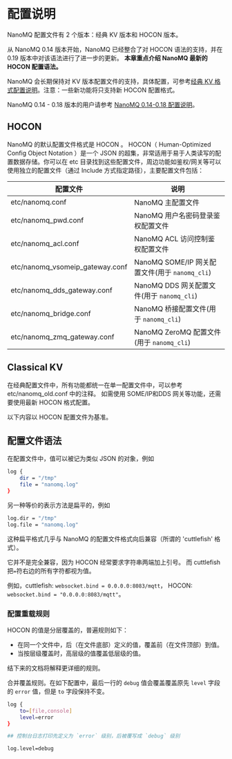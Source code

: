 # 配置说明
NanoMQ 配置文件有 2 个版本：经典 KV 版本和 HOCON 版本。

从 NanoMQ 0.14 版本开始，NanoMQ 已经整合了对 HOCON 语法的支持，并在 0.19 版本中对该语法进行了进一步的更新。 **本章重点介绍 NanoMQ 最新的 HOCON 配置语法。**

NanoMQ 会长期保持对 KV 版本配置文件的支持，具体配置，可参考[经典 KV 格式配置说明](./v013.md)。注意：一些新功能将只支持新 HOCON 配置格式。

NanoMQ 0.14 - 0.18 版本的用户请参考 [NanoMQ 0.14-0.18 配置说明](./v014.md)。

## HOCON
NanoMQ 的默认配置文件格式是 HOCON 。 HOCON（ Human-Optimized Config Object Notation ）是一个 JSON 的超集，非常适用于易于人类读写的配置数据存储。你可以在 etc 目录找到这些配置文件，周边功能如鉴权/网关等可以使用独立的配置文件（通过 Include 方式指定路径），主要配置文件包括：

| 配置文件                | 说明                                    |
| ----------------------- | --------------------------------------- |
| etc/nanomq.conf         | NanoMQ 主配置文件                         |
| etc/nanomq_pwd.conf | NanoMQ 用户名密码登录鉴权配置文件                 |
| etc/nanomq_acl.conf | NanoMQ ACL 访问控制鉴权配置文件                 |
| etc/nanomq_vsomeip_gateway.conf | NanoMQ SOME/IP 网关配置文件(用于 `nanomq_cli`)          |
| etc/nanomq_dds_gateway.conf | NanoMQ DDS 网关配置文件(用于 `nanomq_cli`)          |
| etc/nanomq_bridge.conf | NanoMQ 桥接配置文件(用于 `nanomq_cli`)          |
| etc/nanomq_zmq_gateway.conf | NanoMQ ZeroMQ 配置文件 (用于 `nanomq_cli`) |

## Classical KV
在经典配置文件中，所有功能都统一在单一配置文件中，可以参考 etc/nanomq_old.conf 中的注释。
如需使用 SOME/IP和DDS 网关等功能，还需要使用最新 HOCON 格式配置。

以下内容以 HOCON 配置文件为基准。

## 配置文件语法

在配置文件中，值可以被记为类似 JSON 的对象，例如

```bash
log {
    dir = "/tmp"
    file = "nanomq.log"
}
```

另一种等价的表示方法是扁平的，例如

```bash
log.dir = "/tmp"
log.file = "nanomq.log"
```

这种扁平格式几乎与 NanoMQ 的配置文件格式向后兼容（所谓的 'cuttlefish' 格式）。

它并不是完全兼容，因为 HOCON 经常要求字符串两端加上引号。
而 cuttlefish 把`=`符右边的所有字符都视为值。

例如，cuttlefish: `websocket.bind = 0.0.0.0:8083/mqtt`， HOCON: `websocket.bind = "0.0.0.0:8083/mqtt"`。

### 配置重载规则

HOCON 的值是分层覆盖的，普遍规则如下：

- 在同一个文件中，后（在文件底部）定义的值，覆盖前（在文件顶部）到值。
- 当按层级覆盖时，高层级的值覆盖低层级的值。

结下来的文档将解释更详细的规则。

合并覆盖规则。在如下配置中，最后一行的 `debug` 值会覆盖覆盖原先 `level` 字段的 `error` 值，但是 `to` 字段保持不变。

```bash
log {
    to=[file,console]
    level=error
}

## 控制台日志打印先定义为 `error` 级别，后被覆写成 `debug` 级别

log.level=debug
```

